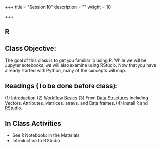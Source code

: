 +++
title = "Session 10"
description = ""
weight = 10

+++

## R

## Class Objective:

The goal of this class is to get you familiar to using R. While we will be Jupyter notebooks, we will also examine using RStudio. Now that you have already started with Python, many of the concepts will map.

## Readings (To be done before class):
(1) [Introduction](http://r4ds.had.co.nz/introduction.html)
(2) [Workflow Basics](http://r4ds.had.co.nz/workflow-basics.html)
(3) From [Data Structures](http://adv-r.had.co.nz/Data-structures.html) including Vectors, Attributes,
Matrices, arrays, and Data frames.
(4) Install [R](http://cran.revolutionanalytics.com) and [RStudio](https://www.rstudio.com/products/rstudio/download/#download).

## In Class Activities
- See R Notebooks in the Materials
- Introduction to R Studio
